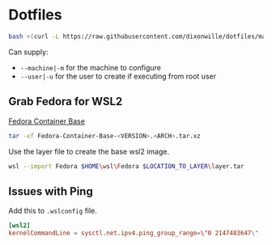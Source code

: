 # Dotfiles

```sh
bash <(curl -L https://raw.githubusercontent.com/dixonwille/dotfiles/main/install.sh)
```

Can supply:

- `--machine|-m` for the machine to configure
- `--user|-u` for the user to create if executing from root user

## Grab Fedora for WSL2

[Fedora Container Base](https://koji.fedoraproject.org/koji/packageinfo?packageID=26387)

```sh
tar -xf Fedora-Container-Base-<VERSION>.<ARCH>.tar.xz
```

Use the layer file to create the base wsl2 image.

```sh
wsl --import Fedora $HOME\wsl\Fedora $LOCATION_TO_LAYER\layer.tar
```

## Issues with Ping

Add this to `.wslconfig` file.

```toml
[wsl2]
kernelCommandLine = sysctl.net.ipv4.ping_group_range=\"0 2147483647\"
```
